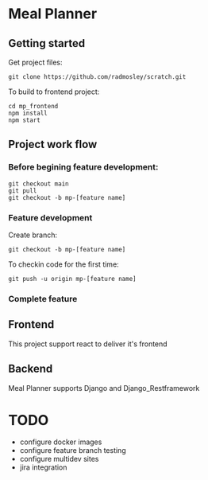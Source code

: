 # Meal Planner
## Getting started
Get project files:
```
git clone https://github.com/radmosley/scratch.git
```
To build to frontend project:
```
cd mp_frontend
npm install
npm start
```
## Project work flow
### Before begining feature development:
```
git checkout main
git pull
git checkout -b mp-[feature name]
```
### Feature development
Create branch:
```
git checkout -b mp-[feature name]
```
To checkin code for the first time:
```
git push -u origin mp-[feature name]
```

### Complete feature
## Frontend
This project support react to deliver it's frontend

## Backend
Meal Planner supports Django and Django_Restframework

# TODO
- configure docker images
- configure feature branch testing
- configure multidev sites
- jira integration